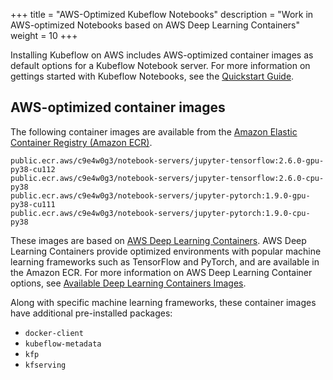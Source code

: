 +++
title = "AWS-Optimized Kubeflow Notebooks"
description = "Work in AWS-optimized Notebooks based on AWS Deep Learning Containers"
weight = 10
+++

Installing Kubeflow on AWS includes AWS-optimized container images as default options for a Kubeflow Notebook server. For more information on gettings started with Kubeflow Notebooks, see the [Quickstart Guide](https://www.kubeflow.org/docs/components/notebooks/quickstart-guide/).

## AWS-optimized container images

The following container images are available from the [Amazon Elastic Container Registry (Amazon ECR)](https://gallery.ecr.aws/c9e4w0g3/).

```
public.ecr.aws/c9e4w0g3/notebook-servers/jupyter-tensorflow:2.6.0-gpu-py38-cu112
public.ecr.aws/c9e4w0g3/notebook-servers/jupyter-tensorflow:2.6.0-cpu-py38
public.ecr.aws/c9e4w0g3/notebook-servers/jupyter-pytorch:1.9.0-gpu-py38-cu111
public.ecr.aws/c9e4w0g3/notebook-servers/jupyter-pytorch:1.9.0-cpu-py38
```

These images are based on [AWS Deep Learning Containers](https://docs.aws.amazon.com/deep-learning-containers/latest/devguide/what-is-dlc.html). AWS Deep Learning Containers provide optimized environments with popular machine learning frameworks such as TensorFlow and PyTorch, and are available in the Amazon ECR. For more information on AWS Deep Learning Container options, see [Available Deep Learning Containers Images](https://github.com/aws/deep-learning-containers/blob/master/available_images.md).

Along with specific machine learning frameworks, these container images have additional pre-installed packages:
- `docker-client`
- `kubeflow-metadata`
- `kfp`
- `kfserving`